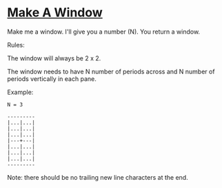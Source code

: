 # [Make A Window](https://www.codewars.com/kata/make-a-window "https://www.codewars.com/kata/59c03f175fb13337df00002e")

Make me a window.  I'll give you a number (N).  You return a window.

Rules:

The window will always be 2 x 2.

The window needs to have N number of periods across and N number of periods vertically in each pane.

Example:

```
N = 3

---------
|...|...|
|...|...|
|...|...|
|---+---|
|...|...|
|...|...|
|...|...|
---------
```

Note: there should be no trailing new line characters at the end.